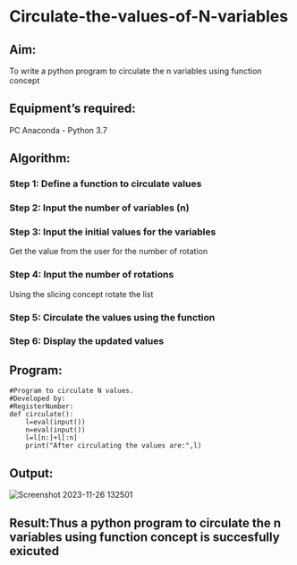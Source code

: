 # Circulate-the-values-of-N-variables
## Aim:
To write a python program to circulate the n variables using function concept
## Equipment’s required:
PC
Anaconda - Python 3.7
## Algorithm: 
### Step 1: Define a function to circulate values
### Step 2: Input the number of variables (n)
### Step 3: Input the initial values for the variables
Get the value from the user for the number of rotation
### Step 4: Input the number of rotations
Using the slicing concept rotate the list

### Step 5: Circulate the values using the function
### Step 6: Display the updated values
## Program:
```
#Program to circulate N values.
#Developed by: 
#RegisterNumber:
def circulate():
    l=eval(input())
    n=eval(input())
    l=l[n:]+l[:n]
    print("After circulating the values are:",l)
```
## Output:
![Screenshot 2023-11-26 132501](https://github.com/jayadev133/Circulate-the-values-of-N-variables/assets/150319465/5d0ed4f8-405f-41dd-80b3-056fee81bb6c)


## Result:Thus a python program to circulate the n variables using function concept is succesfully exicuted 
